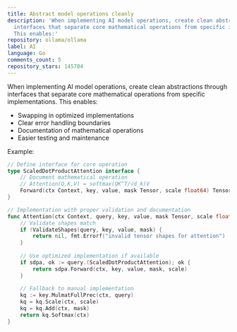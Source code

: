 ```yaml
---
title: Abstract model operations cleanly
description: 'When implementing AI model operations, create clean abstractions through
  interfaces that separate core mathematical operations from specific implementations.
  This enables:'
repository: ollama/ollama
label: AI
language: Go
comments_count: 5
repository_stars: 145704
---
```


When implementing AI model operations, create clean abstractions through interfaces that separate core mathematical operations from specific implementations. This enables:
- Swapping in optimized implementations
- Clear error handling boundaries
- Documentation of mathematical operations
- Easier testing and maintenance

Example:
```go
// Define interface for core operation
type ScaledDotProductAttention interface {
    // Document mathematical operation
    // Attention(Q,K,V) = softmax(QK^T/√d_k)V
    Forward(ctx Context, key, value, mask Tensor, scale float64) Tensor
}

// Implementation with proper validation and documentation
func Attention(ctx Context, query, key, value, mask Tensor, scale float64) Tensor {
    // Validate shapes match
    if !ValidateShapes(query, key, value, mask) {
        return nil, fmt.Errorf("invalid tensor shapes for attention")
    }
    
    // Use optimized implementation if available
    if sdpa, ok := query.(ScaledDotProductAttention); ok {
        return sdpa.Forward(ctx, key, value, mask, scale)
    }
    
    // Fallback to manual implementation
    kq := key.MulmatFullPrec(ctx, query)
    kq = kq.Scale(ctx, scale)
    kq = kq.Add(ctx, mask)
    return kq.Softmax(ctx)
}
```